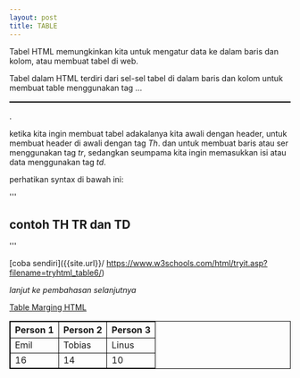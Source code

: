 ```yaml
---
layout: post
title: TABLE
---
```



Tabel HTML memungkinkan kita untuk mengatur data ke dalam baris dan kolom, atau membuat tabel di web. 


Tabel dalam HTML terdiri dari sel-sel tabel di dalam baris dan kolom untuk membuat table menggunakan tag <table>...</table>.

ketika kita ingin membuat tabel adakalanya kita awali dengan header, untuk membuat header di awali dengan tag *_Th_*. dan untuk membuat baris atau ser menggunakan tag *_tr_*, sedangkan seumpama kita ingin memasukkan isi atau data menggunakan tag *_td_*.

perhatikan syntax di bawah ini:

'''

<!DOCTYPE html>
<html>
<style>
table, th, td {
  border:1px solid black;
}
</style>
<body>

<h2>contoh TH TR dan TD</h2>

<table style="width:100%">
  <tr>
    <th>Person 1</th>
    <th>Person 2</th>
    <th>Person 3</th>
  </tr>
  <tr>
    <td>Emil</td>
    <td>Tobias</td>
    <td>Linus</td>
  </tr>
  <tr>
    <td>16</td>
    <td>14</td>
    <td>10</td>
'''

[coba sendiri]({{site.url}}/ https://www.w3schools.com/html/tryit.asp?filename=tryhtml_table6/)

_lanjut ke pembahasan selanjutnya_ 

[Table Marging HTML]({{site.baseurl}}/table-marging/)